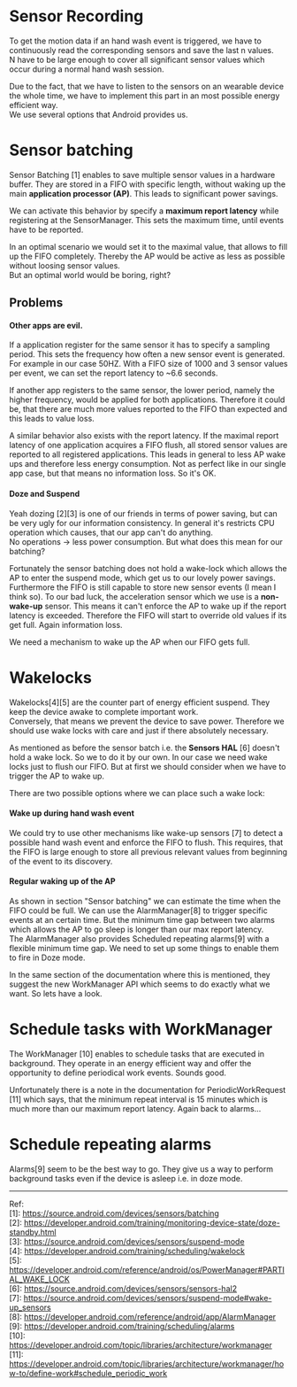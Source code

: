 # Sensor Recording
To get the motion data if an hand wash event is triggered, we have to continuously read the corresponding sensors and save the last n values.  
N have to be large enough to cover all significant sensor values which occur during a normal hand wash session.

Due to the fact, that we have to listen to the sensors on an wearable device the whole time, we have to implement this part in an most possible energy efficient way.  
We use several options that Android provides us.

# Sensor batching
Sensor Batching [1] enables to save multiple sensor values in a hardware buffer. They are stored in a FIFO with specific length, without waking up the main __application processor (AP)__. This leads to significant power savings.

We can activate this behavior by specify a __maximum report latency__ while registering at the SensorManager. This sets the maximum time, until events have to be reported.

In an optimal scenario we would set it to the maximal value, that allows to fill up the FIFO completely. Thereby the AP would be active as less as possible without loosing sensor values.  
But an optimal world would be boring, right?

## Problems
#### Other apps are evil.  
If a application register for the same sensor it has to specify a sampling period. This sets the frequency how often a new sensor event is generated.  
For example in our case 50HZ. With a FIFO size of 1000 and 3 sensor values per event, we can set the report latency to ~6.6 seconds. 

If another app registers to the same sensor, the lower period, namely the higher frequency, would be applied for both applications. Therefore it could be, that there are much more values reported to the FIFO than expected and this leads to value loss.

A similar behavior also exists with the report latency. If the maximal report latency of one application acquires a FIFO flush, all stored sensor values are reported to all registered applications. This leads in general to less AP  wake ups and therefore less energy consumption. Not as perfect like in our single app case, but that means no information loss. So it's OK.

#### Doze and Suspend
Yeah dozing [2][3] is one of our friends in terms of power saving, but can be very ugly for our information consistency. In general it's restricts CPU operation which causes, that our app can't do anything.  
No operations -> less power consumption. But what does this mean for our batching?

Fortunately the sensor batching does not hold a wake-lock which allows the AP to enter the suspend mode, which get us to our lovely power savings. Furthermore the FIFO is still capable to store new sensor events (I mean I think so).
To our bad luck, the acceleration sensor which we use is a __non-wake-up__ sensor. This means it can't enforce the AP to wake up if the report latency is exceeded. Therefore the FIFO will start to override old values if its get full. Again information loss.

We need a mechanism to wake up the AP when our FIFO gets full.

# Wakelocks
Wakelocks[4][5] are the counter part of energy efficient suspend. They keep the device awake to complete important work.  
Conversely, that means we prevent the device to save power. Therefore we should use wake locks with care and just if there absolutely necessary. 

As mentioned as before the sensor batch i.e. the __Sensors HAL__ [6] doesn't hold a wake lock. So we to do it by our own. 
In our case we need wake locks just to flush our FIFO. But at first we should consider when we have to trigger the AP to wake up.

There are two possible options where we can place such a wake lock:

#### Wake up during hand wash event
We could try to use other mechanisms like wake-up sensors [7] to detect a possible hand wash event and enforce the FIFO to flush. This requires, that the FIFO is large enough to store all previous relevant values from beginning of the event to its discovery.  

#### Regular waking up of the AP
As shown in section "Sensor batching" we can estimate the time when the FIFO could be full.
We can use the AlarmManager[8] to trigger specific events at an certain time. But the minimum time gap between two alarms which allows the AP to go sleep is longer than our max report latency.  
The AlarmManager also provides Scheduled repeating alarms[9] with a flexible minimum time gap. We need to set up some things to enable them to fire in Doze mode.

In the same section of the documentation where this is mentioned, they suggest the new WorkManager API which seems to do exactly what we want. So lets have a look.


# Schedule tasks with WorkManager
The WorkManager [10] enables to schedule tasks that are executed in background. They operate in an energy efficient way and offer the opportunity to define periodical work events. Sounds good.

Unfortunately there is a note in the documentation for PeriodicWorkRequest [11] which says, that the minimum repeat interval is 15 minutes which is much more than our maximum report latency. Again back to alarms...


# Schedule repeating alarms
Alarms[9] seem to be the best way to go. They give us a way to perform background tasks even if the device is asleep i.e. in doze mode.  



---------------------------------------------
Ref:  
[1]: https://source.android.com/devices/sensors/batching  
[2]: https://developer.android.com/training/monitoring-device-state/doze-standby.html  
[3]: https://source.android.com/devices/sensors/suspend-mode  
[4]: https://developer.android.com/training/scheduling/wakelock  
[5]: https://developer.android.com/reference/android/os/PowerManager#PARTIAL_WAKE_LOCK  
[6]: https://source.android.com/devices/sensors/sensors-hal2  
[7]: https://source.android.com/devices/sensors/suspend-mode#wake-up_sensors  
[8]: https://developer.android.com/reference/android/app/AlarmManager  
[9]: https://developer.android.com/training/scheduling/alarms  
[10]: https://developer.android.com/topic/libraries/architecture/workmanager  
[11]: https://developer.android.com/topic/libraries/architecture/workmanager/how-to/define-work#schedule_periodic_work  




